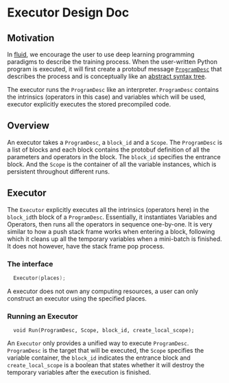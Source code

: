 # Executor Design Doc

## Motivation
In [fluid](https://github.com/PaddlePaddle/FluidDoc/blob/develop/doc/fluid/design/motivation/fluid.md), we encourage the user to use deep learning programming paradigms to describe the training process. When the user-written Python program is executed, it will first create a protobuf message
[`ProgramDesc`](https://github.com/PaddlePaddle/Paddle/blob/a91efdde6910ce92a78e3aa7157412c4c88d9ee8/paddle/framework/framework.proto#L145) that describes the process and is conceptually like an [abstract syntax tree](https://en.wikipedia.org/wiki/Abstract_syntax_tree).

The executor runs the `ProgramDesc` like an interpreter. `ProgramDesc` contains the intrinsics (operators in this case) and variables which will be used, executor explicitly executes the stored precompiled code.

## Overview

An executor takes a `ProgramDesc`, a `block_id` and a `Scope`.  The `ProgramDesc` is a list of blocks and each block contains the protobuf definition of all the parameters and operators in the block. The `block_id` specifies the entrance block. And the `Scope` is the container of all the variable instances, which is persistent throughout different runs.

## Executor

The `Executor` explicitly executes all the intrinsics (operators here) in the `block_id`th block of a `ProgramDesc`. Essentially, it instantiates Variables and Operators, then runs all the operators in sequence one-by-one.
It is very similar to how a push stack frame works when entering a block, following which it cleans up all the temporary variables when a mini-batch is finished. It does not however, have the stack frame pop process.

### The interface
```c++
  Executor(places);
```
A executor does not own any computing resources, a user can only construct an executor using the specified places.

### Running an Executor

```
  void Run(ProgramDesc, Scope, block_id, create_local_scope);
```
An `Executor` only provides a unified way to execute `ProgramDesc`. `ProgramDesc` is the target that will be executed, the `Scope` specifies the variable container, the `block_id` indicates the entrance block and `create_local_scope` is a boolean that states whether it will destroy the temporary variables after the execution is finished.
